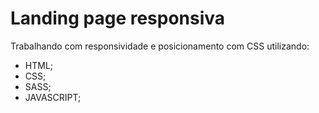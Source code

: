 <h1>Landing page responsiva</h1>

<p>Trabalhando com responsividade e posicionamento com CSS utilizando: </p>
<ul>
<li>HTML;</li>
<li>CSS;</li>
<li>SASS;</li>
<li>JAVASCRIPT;</li>
</ul>
